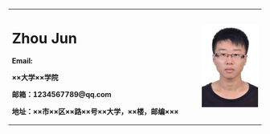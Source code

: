 <table border="0">
  <tr>
    <td width="75%">
      <h1>Zhou Jun</h1>
      <p><b>Email:</b></p>
      <p><b>××大学××学院</b></p>
      <p><b>邮箱：1234567789@qq.com</b></p>
      <p><b>地址：××市××区××路××号××大学，××楼，邮编×××</b></p>
    </td>
    <td width="25%">
      <img src="/photo.jpg" width="100%">      
    </td>
  </tr>
</table>

